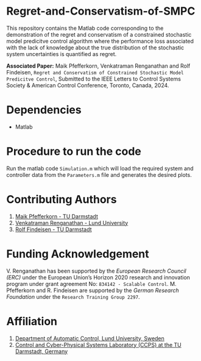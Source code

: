 # Regret-and-Conservatism-of-SMPC
This repository contains the Matlab code corresponding to the demonstration of the regret and conservatism of a constrained stochastic model predicitve control algorithm where the performance loss associated with the lack of knowledge about the true distribution of the stochastic system uncertainties is quantified as regret.

**Associated Paper:** Maik Pfefferkorn, Venkatraman Renganathan and Rolf Findeisen, `Regret and Conservatism of Constrained Stochastic Model Predicitve Control`, Submitted to the IEEE Letters to Control Systems Society & American Control Conference, Toronto, Canada, 2024.

# Dependencies
- Matlab

# Procedure to run the code
Run the matlab code `Simulation.m` which will load the required system and controller data from the `Parameters.m` file and generates the desired plots.

# Contributing Authors
1. [Maik Pfefferkorn - TU Darmstadt](https://www.ccps.tu-darmstadt.de/ccps/team_ccps/team_details_109184.de.jsp)
2. [Venkatraman Renganathan - Lund University](https://github.com/venkatramanrenganathan)
3. [Rolf Findeisen - TU Darmstadt](https://www.ccps.tu-darmstadt.de/ccps/team_ccps/team_details_103936.en.jsp)

# Funding Acknowledgement
V. Renganathan has been supported by the *European Research Council (ERC)* under the European Union’s Horizon 2020 research and innovation program under grant agreement No: `834142 - Scalable Control`. M. Pfefferkorn and R. Findeisen are supported by the *German Research Foundation* under the `Research Training Group 2297`.

# Affiliation
1. [Department of Automatic Control, Lund University, Sweden](https://control.lth.se)
2. [Control and Cyber-Physical Systems Laboratory (CCPS) at the TU Darmstadt, Germany](https://www.ccps.tu-darmstadt.de/ccps/index.en.jsp)
